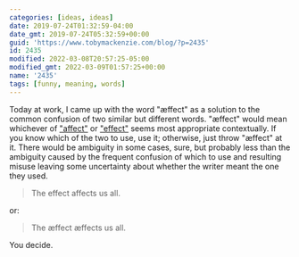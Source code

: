 ```yaml
---
categories: [ideas, ideas]
date: 2019-07-24T01:32:59-04:00
date_gmt: 2019-07-24T05:32:59+00:00
guid: 'https://www.tobymackenzie.com/blog/?p=2435'
id: 2435
modified: 2022-03-08T20:57:25-05:00
modified_gmt: 2022-03-09T01:57:25+00:00
name: '2435'
tags: [funny, meaning, words]
---
```


Today at work, I came up with the word "æffect" as a solution to the common confusion of two similar but different words.<!--more-->  "æffect" would mean whichever of ["affect"](https://en.wiktionary.org/wiki/affect) or ["effect"](https://en.wiktionary.org/wiki/effect) seems most appropriate contextually.  If you know which of the two to use, use it; otherwise, just throw "æffect" at it.  There would be ambiguity in some cases, sure, but probably less than the ambiguity caused by the frequent confusion of which to use and resulting misuse leaving some uncertainty about whether the writer meant the one they used.

> The effect affects us all.

or:

> The æffect æffects us all.

You decide.
